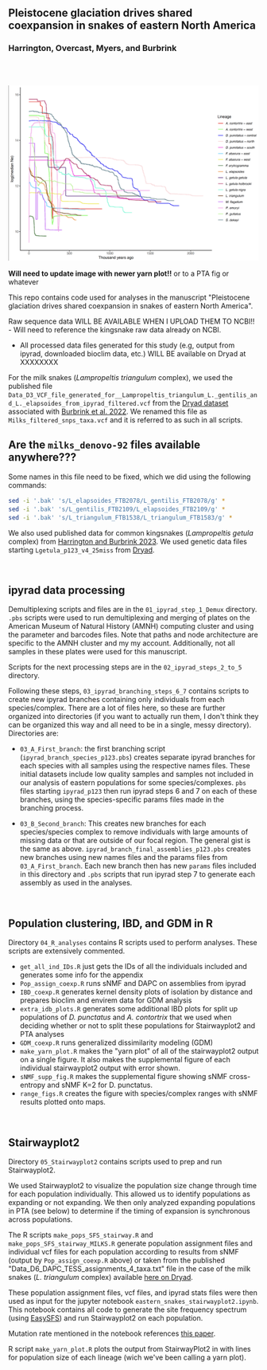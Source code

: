 ## Pleistocene glaciation drives shared coexpansion in snakes of eastern North America

### Harrington, Overcast, Myers, and Burbrink

<br>
<br>


![](yarn_plot.png)


**Will need to update image with newer yarn plot!!** or to a PTA fig or whatever


This repo contains code used for analyses in the manuscript "Pleistocene glaciation drives shared coexpansion in snakes of eastern North America".

Raw sequence data WILL BE AVAILABLE WHEN I UPLOAD THEM TO NCBI!! - Will need to reference the kingsnake raw data already on NCBI.

* All processed data files generated for this study (e.g, output from ipyrad, downloaded bioclim data, etc.) WILL BE available on Dryad at XXXXXXXX

For the milk snakes (*Lampropeltis triangulum* complex), we used the published file `Data_D3_VCF_file_generated_for__Lampropeltis_triangulum_L._gentilis_and_L._elapsoides_from_ipyrad_filtered.vcf` from the [Dryad dataset](https://datadryad.org/stash/dataset/doi:10.5061/dryad.g79cnp5qm) associated with [Burbrink et al. 2022](https://academic.oup.com/sysbio/article/71/4/839/6433690). We renamed this file as `Milks_filtered_snps_taxa.vcf` and it is referred to as such in all scripts.

## Are the `milks_denovo-92` files available anywhere???

Some names in this file need to be fixed, which we did using the following commands:

```bash
sed -i '.bak' 's/L_elapsoides_FTB2078/L_gentilis_FTB2078/g' *
sed -i '.bak' 's/L_gentilis_FTB2109/L_elapsoides_FTB2109/g' *
sed -i '.bak' 's/L_triangulum_FTB1538/L_triangulum_FTB1583/g' *
```

We also used published data for common kingsnakes (*Lampropeltis getula* complex) from [Harrington and Burbrink 2023](https://onlinelibrary.wiley.com/doi/full/10.1111/jbi.14536). We used genetic data files starting `Lgetula_p123_v4_25miss` from [Dryad](https://datadryad.org/stash/dataset/doi:10.5061/dryad.18931zd16).



<br>

## ipyrad data processing

Demultiplexing scripts and files are in the `01_ipyrad_step_1_Demux` directory. `.pbs` scripts were used to run demultiplexing and merging of plates on the American Museum of Natural History (AMNH) computing cluster and using the parameter and barcodes files. Note that paths and node architecture are specific to the AMNH cluster and my my account. Additionally, not all samples in these plates were used for this manuscript.

Scripts for the next processing steps are in the `02_ipyrad_steps_2_to_5` directory.

Following these steps, `03_ipyrad_branching_steps_6_7` contains scripts to create new ipyrad branches containing only individuals from each species/complex. There are a lot of files here, so these are further organized into directories (if you want to actually run them, I don't think they can be organized this way and all need to be in a single, messy directory). Directories are:

- `03_A_First_branch`:  the first branching script (`ipyrad_branch_species_p123.pbs`) creates separate ipyrad branches for each species with all samples using the respective names files. These initial datasets include low quality samples and samples not included in our analysis of eastern populations for some species/complexes. `pbs` files starting `ipyrad_p123` then run ipyrad steps 6 and 7 on each of these branches, using the species-specific params files made in the branching process.

- `03_B_Second_branch`: This creates new branches for each species/species complex to remove individuals with large amounts of missing data or that are outside of our focal region. The general gist is the same as above. `ipyrad_branch_final_assemblies_p123.pbs` creates new branches using new names files and the params files from `03_A_First_branch`. Each new branch then has new `params` files included in this directory and `.pbs` scripts that run ipyrad step 7 to generate each assembly as used in the analyses.





<br>

## Population clustering, IBD, and GDM in R

Directory `04_R_analyses` contains R scripts used to perform analyses. These scripts are extensively commented.

- `get_all_ind_IDs.R` just gets the IDs of all the individuals included and generates some info for the appendix
- `Pop_assign_coexp.R` runs sNMF and DAPC on assemblies from ipyrad
- `IBD_coexp.R` generates kernel density plots of isolation by distance and prepares bioclim and envirem data for GDM analysis
- `extra_idb_plots.R` generates some additional IBD plots for split up populations of *D. punctatus* and *A. contortrix* that we used when deciding whether or not to  split these populations for Stairwayplot2 and PTA analyses
- `GDM_coexp.R` runs generalized dissimilarity modeling (GDM)
- `make_yarn_plot.R` makes the "yarn plot" of all of the stairwayplot2 output on a single figure. It also makes the supplemental figure of each individual stairwayplot2 output with error shown.
- `sNMF_supp_fig.R` makes the supplemental figure showing sNMF cross-entropy and sNMF K=2 for D. punctatus.
- `range_figs.R` creates the figure with species/complex ranges with sNMF results plotted onto maps.

<br>

## Stairwayplot2

Directory `05_Stairwayplot2` contains scripts used to prep and run Stairwayplot2.

We used Stairwayplot2 to visualize the population size change through time for each population individually. This allowed us to identify populations as expanding or not expanding. We then only analyzed expanding populations in PTA (see below) to determine if the timing of expansion is synchronous across populations.

The R scripts `make_pops_SFS_stairway.R` and `make_pops_SFS_stairway_MILKS.R` generate population assignment files and individual vcf files for each population according to results from sNMF (output by `Pop_assign_coexp.R` above) or taken from the published "Data_D6_DAPC_TESS_assignments_4_taxa.txt" file in the case of the milk snakes (*L. triangulum* complex) available [here on Dryad](https://datadryad.org/stash/dataset/doi:10.5061/dryad.g79cnp5qm).

These population assignment files, vcf files, and ipyrad stats files were then used as input for the jupyter notebook `eastern_snakes_stairwayplot2.ipynb`. This notebook contains all code to generate the site frequency spectrum (using [EasySFS](https://github.com/isaacovercast/easySFS)) and run Stairwayplot2 on each population.

Mutation rate mentioned in the notebook references [this paper](https://onlinelibrary.wiley.com/doi/full/10.1111/jbi.13114).


R script `make_yarn_plot.R` plots the output from StairwayPlot2 in with lines for population size of each lineage (wich we've been calling a yarn plot).




<br>
<br>



